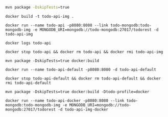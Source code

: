 ```bash
mvn package -DskipTests=true
```

```docker
docker build -t todo-api-img .
```

```docker
docker run --name todo-api -p8080:8080 --link todo-mongodb:todo-mongodb-img -e MONGODB_URI=mongodb://todo-mongodb:27017/todorest -d todo-api-img
```

```docker
docker logs todo-api
```

```docker
docker stop todo-api && docker rm todo-api && docker rmi todo-api-img 
```


```
mvn package -DskipTests=true docker:build

```
```docker
docker run --name todo-api-default -p8080:8080 -d todo-api-default

```
```docker
docker stop todo-api-default && docker rm todo-api-default && docker rmi todo-api-default

```


```
mvn package -DskipTests=true docker:build -Dtodo-profile=docker

```

```docker
docker run --name todo-api-docker -p8080:8080 --link todo-mongodb:todo-mongodb-img -e MONGODB_URI=mongodb://todo-mongodb:27017/todorest -d todo-api-img-docker

```

